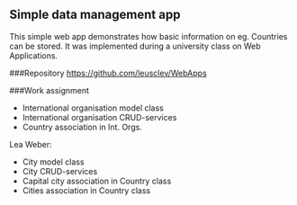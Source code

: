 ## Simple data management app
This simple web app demonstrates how basic information on eg. Countries can be
stored.
It was implemented during a university class on Web Applications.

###Repository
https://github.com/leusclev/WebApps

###Work assignment
* International organisation model class
* International organisation CRUD-services
* Country association in Int. Orgs.

Lea Weber:
* City model class
* City CRUD-services
* Capital city association in Country class
* Cities association in Country class